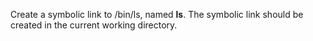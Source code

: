 Create a symbolic link to /bin/ls, named __ls__. The symbolic link should be created in the current working directory.